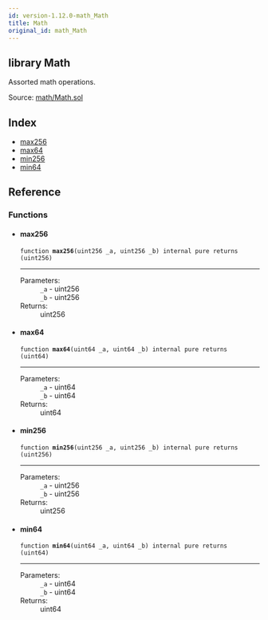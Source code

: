 ```yaml
---
id: version-1.12.0-math_Math
title: Math
original_id: math_Math
---
```


<div class="contract-doc"><div class="contract"><h2 class="contract-header"><span class="contract-kind">library</span> Math</h2><p class="description">Assorted math operations.</p><div class="source">Source: <a href="https://github.com/OpenZeppelin/zeppelin-solidity/blob/v1.12.0/contracts/math/Math.sol" target="_blank">math/Math.sol</a></div></div><div class="index"><h2>Index</h2><ul><li><a href="math_Math.html#max256">max256</a></li><li><a href="math_Math.html#max64">max64</a></li><li><a href="math_Math.html#min256">min256</a></li><li><a href="math_Math.html#min64">min64</a></li></ul></div><div class="reference"><h2>Reference</h2><div class="functions"><h3>Functions</h3><ul><li><div class="item function"><span id="max256" class="anchor-marker"></span><h4 class="name">max256</h4><div class="body"><code class="signature">function <strong>max256</strong><span>(uint256 _a, uint256 _b) </span><span>internal </span><span>pure </span><span>returns  (uint256) </span></code><hr/><dl><dt><span class="label-parameters">Parameters:</span></dt><dd><div><code>_a</code> - uint256</div><div><code>_b</code> - uint256</div></dd><dt><span class="label-return">Returns:</span></dt><dd>uint256</dd></dl></div></div></li><li><div class="item function"><span id="max64" class="anchor-marker"></span><h4 class="name">max64</h4><div class="body"><code class="signature">function <strong>max64</strong><span>(uint64 _a, uint64 _b) </span><span>internal </span><span>pure </span><span>returns  (uint64) </span></code><hr/><dl><dt><span class="label-parameters">Parameters:</span></dt><dd><div><code>_a</code> - uint64</div><div><code>_b</code> - uint64</div></dd><dt><span class="label-return">Returns:</span></dt><dd>uint64</dd></dl></div></div></li><li><div class="item function"><span id="min256" class="anchor-marker"></span><h4 class="name">min256</h4><div class="body"><code class="signature">function <strong>min256</strong><span>(uint256 _a, uint256 _b) </span><span>internal </span><span>pure </span><span>returns  (uint256) </span></code><hr/><dl><dt><span class="label-parameters">Parameters:</span></dt><dd><div><code>_a</code> - uint256</div><div><code>_b</code> - uint256</div></dd><dt><span class="label-return">Returns:</span></dt><dd>uint256</dd></dl></div></div></li><li><div class="item function"><span id="min64" class="anchor-marker"></span><h4 class="name">min64</h4><div class="body"><code class="signature">function <strong>min64</strong><span>(uint64 _a, uint64 _b) </span><span>internal </span><span>pure </span><span>returns  (uint64) </span></code><hr/><dl><dt><span class="label-parameters">Parameters:</span></dt><dd><div><code>_a</code> - uint64</div><div><code>_b</code> - uint64</div></dd><dt><span class="label-return">Returns:</span></dt><dd>uint64</dd></dl></div></div></li></ul></div></div></div>
